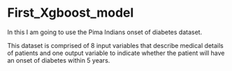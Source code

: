 # First_Xgboost_model
In this I am going to use the Pima Indians onset of diabetes dataset.

This dataset is comprised of 8 input variables that describe medical details of patients and one output variable to indicate whether the patient will have an onset of diabetes within 5 years.
